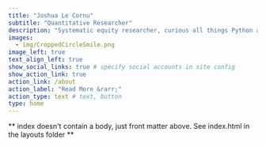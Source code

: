 ```yaml
---
title: "Joshua Le Cornu"
subtitle: "Quantitative Researcher"
description: "Systematic equity researcher, curious all things Python and investment data."
images:
  - img/CroppedCircleSmile.png
image_left: true
text_align_left: true
show_social_links: true # specify social accounts in site config
show_action_link: true
action_link: /about
action_label: "Read More &rarr;"
action_type: text # text, button
type: home
---
```


** index doesn't contain a body, just front matter above.
See index.html in the layouts folder **
